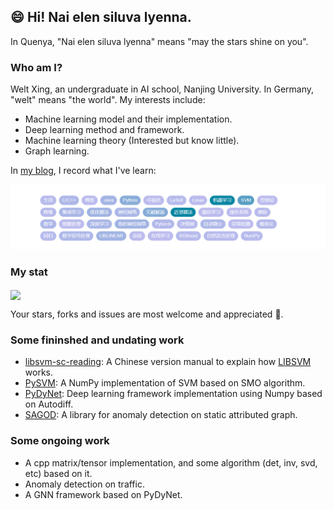 ## :smile: Hi! Nai elen siluva lyenna.

In Quenya, "Nai elen siluva lyenna" means "may the stars shine on you".

### Who am I?

Welt Xing, an undergraduate in AI school, Nanjing University. In Germany, "welt" means "the world". My interests include:

- Machine learning model and their implementation.
- Deep learning method and framework.
- Machine learning theory (Interested but know little).
- Graph learning.

In [my blog](https://welts.xyz), I record what I've learn:

<img src="tags.png" alt="1" style="zoom:67%;" />

### My stat

<img align="center" src="https://github-readme-stats.vercel.app/api?username=Kaslanarian&show_icons=true&count_private=true&hide=prs&theme=radical" border=0>

Your stars, forks and issues are most welcome and appreciated :partying_face:.

### Some fininshed and undating work

- [libsvm-sc-reading](https://github.com/Kaslanarian/libsvm-sc-reading): A Chinese version manual to explain how [LIBSVM](https://github.com/cjlin1/libsvm) works.
- [PySVM](https://github.com/Kaslanarian/PySVM): A NumPy implementation of SVM based on SMO algorithm.
- [PyDyNet](https://github.com/Kaslanarian/PyDyNet): Deep learning framework implementation using Numpy based on Autodiff.
- [SAGOD](https://github.com/Kaslanarian/SAGOD): A library for anomaly detection on static attributed graph.

### Some ongoing work

- A cpp matrix/tensor implementation, and some algorithm (det, inv, svd, etc) based on it.
- Anomaly detection on traffic.
- A GNN framework based on PyDyNet.
